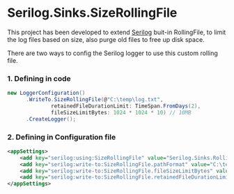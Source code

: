 # Serilog.Sinks.SizeRollingFile

This project has been developed to extend [Serilog](https://github.com/serilog/serilog) buit-in RollingFile, to limit the log files based on size, also purge old files to free up disk space.

There are two ways to config the Serilog logger to use this custom rolling file.

### 1. Defining in code
 
```cs
new LoggerConfiguration()                                       
      .WriteTo.SizeRollingFile(@"C:\temp\log.txt", 
              retainedFileDurationLimit: TimeSpan.FromDays(2), 
              fileSizeLimitBytes: 1024 * 1024 * 10) // 10MB
      .CreateLogger();
```


### 2. Defining in Configuration file

```xml
<appSettings>
	<add key="serilog:using:SizeRollingFile" value="Serilog.Sinks.RollingFile.Extension"/>
    <add key="serilog:write-to:SizeRollingFile.pathFormat" value="C:\temp\log.txt"/>
    <add key="serilog:write-to:SizeRollingFile.fileSizeLimitBytes" value="10485760"/>
    <add key="serilog:write-to:SizeRollingFile.retainedFileDurationLimit" value="2.00:00:00"/>
</appSettings>
```
    
